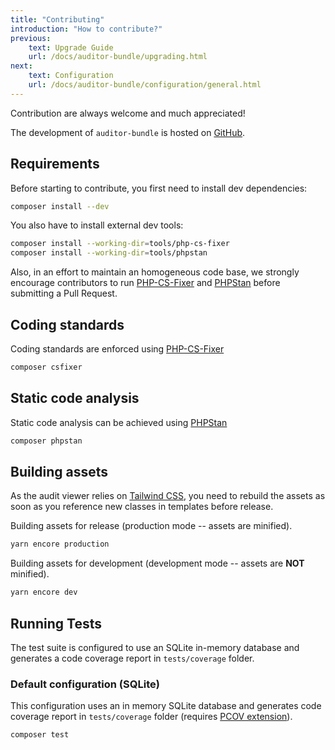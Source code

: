 ```yaml
---
title: "Contributing"
introduction: "How to contribute?"
previous:
    text: Upgrade Guide
    url: /docs/auditor-bundle/upgrading.html
next:
    text: Configuration
    url: /docs/auditor-bundle/configuration/general.html
---
```


Contribution are always welcome and much appreciated!

The development of `auditor-bundle` is hosted on [GitHub](https://github.com/DamienHarper/auditor-bundle).

## Requirements
Before starting to contribute, you first need to install dev dependencies:

```bash
composer install --dev
```

You also have to install external dev tools:

```bash
composer install --working-dir=tools/php-cs-fixer
composer install --working-dir=tools/phpstan
```

Also, in an effort to maintain an homogeneous code base, we strongly encourage contributors
to run [PHP-CS-Fixer](https://github.com/FriendsOfPHP/PHP-CS-Fixer) and [PHPStan](https://github.com/phpstan/phpstan)
before submitting a Pull Request.


## Coding standards
Coding standards are enforced using [PHP-CS-Fixer](https://github.com/FriendsOfPHP/PHP-CS-Fixer)

```bash
composer csfixer
```


## Static code analysis
Static code analysis can be achieved using [PHPStan](https://github.com/phpstan/phpstan)

```bash
composer phpstan
```


## Building assets
As the audit viewer relies on [Tailwind CSS](https://tailwindcss.com), you need to rebuild the assets as soon as 
you reference new classes in templates before release.

Building assets for release (production mode -- assets are minified).
```bash
yarn encore production
```

Building assets for development (development mode -- assets are **NOT** minified).
```bash
yarn encore dev
```


## Running Tests
The test suite is configured to use an SQLite in-memory database and generates
a code coverage report in `tests/coverage` folder.


### Default configuration (SQLite)
This configuration uses an in memory SQLite database and generates code coverage report
in `tests/coverage` folder (requires [PCOV extension](https://github.com/krakjoe/pcov)).

```bash
composer test
```
